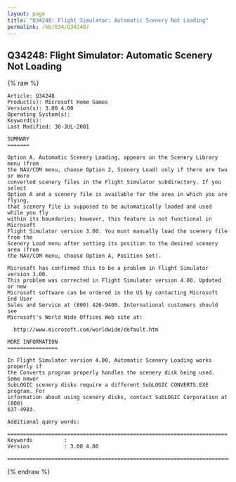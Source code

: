 ```yaml
---
layout: page
title: "Q34248: Flight Simulator: Automatic Scenery Not Loading"
permalink: /kb/034/Q34248/
---
```


## Q34248: Flight Simulator: Automatic Scenery Not Loading

{% raw %}

	Article: Q34248
	Product(s): Microsoft Home Games
	Version(s): 3.00 4.00
	Operating System(s): 
	Keyword(s): 
	Last Modified: 30-JUL-2001
	
	SUMMARY
	=======
	
	Option A, Automatic Scenery Loading, appears on the Scenery Library menu (from
	the NAV/COM menu, choose Option 2, Scenery Load) only if there are two or more
	converted scenery files in the Flight Simulator subdirectory. If you select
	Option A and a scenery file is available for the area in which you are flying,
	that scenery file is supposed to be automatically loaded and used while you fly
	within its boundaries; however, this feature is not functional in Microsoft
	Flight Simulator version 3.00. You must manually load the scenery file from the
	Scenery Load menu after setting its position to the desired scenery area (from
	the NAV/COM menu, choose Option A, Position Set).
	
	Microsoft has confirmed this to be a problem in Flight Simulator version 3.00.
	This problem was corrected in Flight Simulator version 4.00. Updated or new
	Microsoft software can be ordered in the US by contacting Microsoft End User
	Sales and Service at (800) 426-9400. International customers should see
	Microsoft's World Wide Offices Web site at:
	
	  http://www.microsoft.com/worldwide/default.htm
	
	MORE INFORMATION
	================
	
	In Flight Simulator version 4.00, Automatic Scenery Loading works properly if
	the Converts program properly handles the scenery disk being used. Some newer
	SubLOGIC scenery disks require a different SubLOGIC CONVERTS.EXE program. For
	information about using scenery disks, contact SubLOGIC Corporation at (800)
	637-4983.
	
	Additional query words:
	
	======================================================================
	Keywords          :  
	Version           : 3.00 4.00
	
	=============================================================================
	

{% endraw %}
